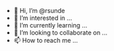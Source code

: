 - 👋 Hi, I’m @rsunde
- 👀 I’m interested in ...
- 🌱 I’m currently learning ...
- 💞️ I’m looking to collaborate on ...
- 📫 How to reach me ...

<!---
rsunde/rsunde is a ✨ special ✨ repository because its `README.md` (this file) appears on your GitHub profile.
You can click the Preview link to take a look at your changes.
--->
